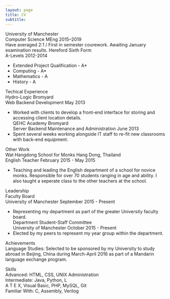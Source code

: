```yaml
---
layout: page
title: CV
subtitle:
---
```

University of Manchester  
Computer Science MEng 2015–2019  
Have averaged 2:1 / First in semester courework. Awaiting January examination results.
Hereford Sixth Form  
A-Levels 2012-2014  
* Extended Project Qualification - A*  
* Computing - A*  
* Mathematics - A  
* History - A  

Techical Experience   
Hydro-Logic Bromyard  
Web Backend Development May 2013   
* Worked with clients to develop a front-end interface for storing and accessing client location details.  
QEHC Academy Bromyard    
Server Backend Maintenance and Administration June 2013  
* Spent several weeks working alongside IT staff to re-fit new classrooms with back-end equipment.

Other Work  
Wat Hangdong School for Monks Hang Dong, Thailand  
English Teacher February 2015 - May 2015
* Teaching and leading the English department of a school for novice monks. Responsible for over 70 students ranging in age and ability. I also taught a seperate class to the other teachers at the school.

Leadership  
Faculty Board  
University of Manchester September 2015 - Present  
* Representing my department as part of the greater University faculty board.  
Department Student-Staff Committee  
University of Manchester October 2015 - Present  
* Elected by my peers to represent my year group within the department.  
  
Achievements  
Language Studies: Selected to be sponsored by my University to study abroad in Beijing, China during March-April 2016 as part of a Mandarin language exchange program.

Skills  
Advanced: HTML, CSS, UNIX Administration  
Intermediate: Java, Python, L  
A T E X, Visual Basic, PHP, MySQL, Git  
Familiar With: C, Assembly, Verilog  